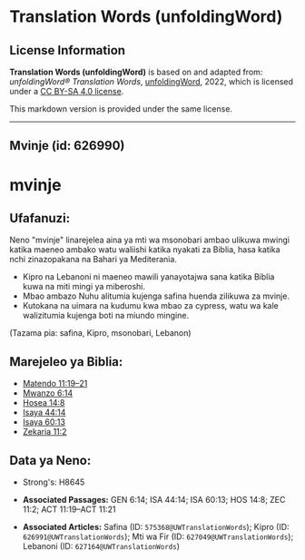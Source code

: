 # Translation Words (unfoldingWord)

## License Information

**Translation Words (unfoldingWord)** is based on and adapted from: _unfoldingWord® Translation Words_, [unfoldingWord](https://unfoldingword.org/utw), 2022, which is licensed under a [CC BY-SA 4.0 license](https://creativecommons.org/licenses/by-sa/4.0/legalcode.en).

This markdown version is provided under the same license.



--------------------------------

## Mvinje (id: 626990)

mvinje
======

Ufafanuzi:
----------

Neno "mvinje" linarejelea aina ya mti wa msonobari ambao ulikuwa mwingi katika maeneo ambako watu waliishi katika nyakati za Biblia, hasa katika nchi zinazopakana na Bahari ya Mediterania.

* Kipro na Lebanoni ni maeneo mawili yanayotajwa sana katika Biblia kuwa na miti mingi ya miberoshi.
* Mbao ambazo Nuhu alitumia kujenga safina huenda zilikuwa za mvinje.
* Kutokana na uimara na kudumu kwa mbao za cypress, watu wa kale walizitumia kujenga boti na miundo mingine.

(Tazama pia: safina, Kipro, msonobari, Lebanon)

Marejeleo ya Biblia:
--------------------

* [Matendo 11:19–21](https://ref.ly/Acts11:19-Acts11:21)
* [Mwanzo 6:14](https://ref.ly/Gen6:14)
* [Hosea 14:8](https://ref.ly/Hos14:8)
* [Isaya 44:14](https://ref.ly/Isa44:14)
* [Isaya 60:13](https://ref.ly/Isa60:13)
* [Zekaria 11:2](https://ref.ly/Zech11:2)

Data ya Neno:
-------------

* Strong's: H8645

* **Associated Passages:** GEN 6:14; ISA 44:14; ISA 60:13; HOS 14:8; ZEC 11:2; ACT 11:19–ACT 11:21
* **Associated Articles:** Safina (ID: `575368@UWTranslationWords`); Kipro (ID: `626991@UWTranslationWords`); Mti wa Fir (ID: `627049@UWTranslationWords`); Lebanoni (ID: `627164@UWTranslationWords`)

